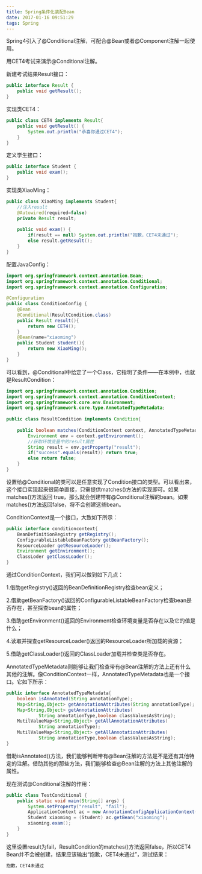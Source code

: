 ```yaml
---
title: Spring条件化装配Bean
date: 2017-01-16 09:51:29
tags: Spring
---
```

Spring4引入了@Conditional注解，可配合@Bean或者@Component注解一起使用。

用CET4考试来演示@Conditional注解。

新建考试结果Result接口：
```java
public interface Result {
    public void getResult();
}
```
<!--more-->
实现类CET4：
```java
public class CET4 implements Result{
    public void getResult() {
        System.out.println("恭喜你通过CET4");
    }
}
```
定义学生接口：
```java
public interface Student {
    public void exam();
}
```
实现类XiaoMing：
```java
public class XiaoMing implements Student{
    //注入result
    @Autowired(required=false)
    private Result result;
    
    public void exam() {
        if(result == null) System.out.println("抱歉，CET4未通过");
        else result.getResult();
    }
}
```
配置JavaConfig：
```java
import org.springframework.context.annotation.Bean;
import org.springframework.context.annotation.Conditional;
import org.springframework.context.annotation.Configuration;
 
@Configuration
public class ConditionConfig {
    @Bean
    @Conditional(ResultCondition.class)
    public Result result(){
        return new CET4();
    }
    @Bean(name="xiaoming")
    public Student student(){
        return new XiaoMing();
    }
}
```
可以看到，@Conditional中给定了一个Class，它指明了条件——在本例中，也就是ResultCondition：
```java
import org.springframework.context.annotation.Condition;
import org.springframework.context.annotation.ConditionContext;
import org.springframework.core.env.Environment;
import org.springframework.core.type.AnnotatedTypeMetadata;
 
public class ResultCondition implements Condition{
 
    public boolean matches(ConditionContext context, AnnotatedTypeMetadata metadata) {
        Environment env = context.getEnvironment();
        //获取环境变量中的result属性
        String result = env.getProperty("result");
        if("success".equals(result)) return true;
        else return false;
    }
}
```
设置给@Conditional的类可以是任意实现了Condition接口的类型。可以看出来，这个接口实现起来很简单直接，只需提供matches()方法的实现即可。如果matches()方法返回 true，那么就会创建带有@Conditional注解的bean。如果matches()方法返回false，将不会创建这些bean。

ConditionContext是一个接口，大致如下所示：
```java
public interface conditioncontext{
    BeanDefinitionRegistry getRegistry();
    ConfigurableListableBeanFactory getBeanFactory();
    ResourceLoader getResourceLoader();
    Environment getEnvironment();
    ClassLoder getClassLoader();
}
```
通过ConditionContext，我们可以做到如下几点：

1.借助getRegistry()返回的BeanDefinitionRegistry检查bean定义；

2.借助getBeanFactory()返回的ConfigurableListableBeanFactory检查bean是否存在，甚至探查bean的属性；

3.借助getEnvironment()返回的Environment检查环境变量是否存在以及它的值是什么；

4.读取并探查getResourceLoader()返回的ResourceLoader所加载的资源；

5.借助getClassLoader()返回的ClassLoader加载并检查类是否存在。

AnnotatedTypeMetadata则能够让我们检查带有@Bean注解的方法上还有什么其他的注解。像ConditionContext一样，AnnotatedTypeMetadata也是一个接口。它如下所示：
```java
public interface AnnotatedTypeMetadata{
    boolean isAnnotated(String annotationType);
    Map<String,Object> getAnnotationAttributes(String annotationType);
    Map<String,Object> getAnnotationAttributes(
            String annotationType,boolean classValuesAsString);
    MutilValueMap<String,Object> getAllAnnotationAttributes(
            String annotationType);
    MutilValueMap<String,Object> getAllAnnotationAttributes(
            String annotationType,boolean classValuesAsString);
}    
```
借助isAnnotated()方法，我们能够判断带有@Bean注解的方法是不是还有其他特定的注解。借助其他的那些方法，我们能够检查@Bean注解的方法上其他注解的属性。

现在测试@Conditional注解的作用：
```java
public class TestConditional {
    public static void main(String[] args) {
        System.setProperty("result", "fail");
        ApplicationContext ac = new AnnotationConfigApplicationContext(ConditionConfig.class); 
        Student xiaoming = (Student) ac.getBean("xiaoming");
        xiaoming.exam();
    }
}
```
这里设置result为fail，ResultCondition的matches()方法返回false，所以CET4 Bean并不会被创建，结果应该输出“抱歉，CET4未通过”，测试结果：
```xml
抱歉，CET4未通过
```